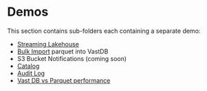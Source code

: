 # Demos

This section contains sub-folders each containing a separate demo:

- [Streaming Lakehouse](./streaming_lakehouse/)
- [Bulk Import](./bulk_import/) parquet into VastDB
- S3 Bucket Notifications (coming soon)
- [Catalog](./catalog)
- [Audit Log](./audit)
- [Vast DB vs Parquet performance](./vastdb_vs_parquet)
